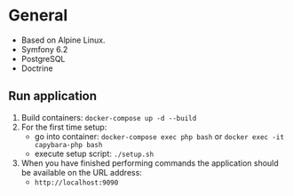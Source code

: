 # General
- Based on Alpine Linux.
- Symfony 6.2
- PostgreSQL
- Doctrine

## Run application

1) Build containers: `docker-compose up -d --build`
2) For the first time setup:
    * go into container: `docker-compose exec php bash` or `docker exec -it capybara-php bash`
    * execute setup script: `./setup.sh`
3) When you have finished performing commands the application should be available on the URL address:
    * `http://localhost:9090`
